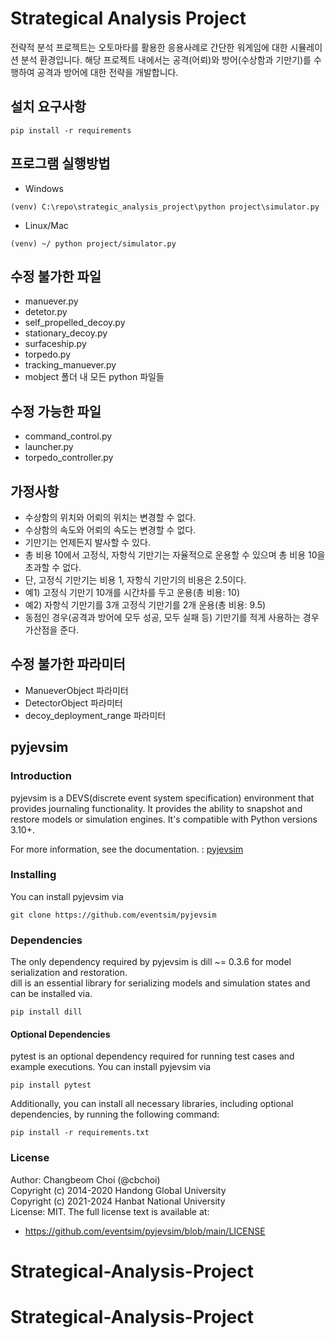 # Strategical Analysis Project

전략적 분석 프로젝트는 오토마타를 활용한 응용사례로 간단한 워게임에 대한 시뮬레이션 분석 환경입니다.
해당 프로젝트 내에서는 공격(어뢰)와 방어(수상함과 기만기)를 수행하여 공격과 방어에 대한 전략을 개발합니다.

## 설치 요구사항

```
pip install -r requirements
```

## 프로그램 실행방법

- Windows

```
(venv) C:\repo\strategic_analysis_project\python project\simulator.py
```

- Linux/Mac

```
(venv) ~/ python project/simulator.py
```

## 수정 불가한 파일

- manuever.py
- detetor.py
- self_propelled_decoy.py
- stationary_decoy.py
- surfaceship.py
- torpedo.py
- tracking_manuever.py
- mobject 폴더 내 모든 python 파일들

## 수정 가능한 파일

- command_control.py
- launcher.py
- torpedo_controller.py

## 가정사항

- 수상함의 위치와 어뢰의 위치는 변경할 수 없다.
- 수상함의 속도와 어뢰의 속도는 변경할 수 없다.
- 기만기는 언제든지 발사할 수 있다.
- 총 비용 10에서 고정식, 자항식 기만기는 자율적으로 운용할 수 있으며 총 비용 10을 초과할 수 없다.
- 단, 고정식 기만기는 비용 1, 자항식 기만기의 비용은 2.5이다.
- 예1) 고정식 기만기 10개를 시간차를 두고 운용(총 비용: 10)
- 예2) 자항식 기만기를 3개 고정식 기만기를 2개 운용(총 비용: 9.5)
- 동점인 경우(공격과 방어에 모두 성공, 모두 실패 등) 기만기를 적게 사용하는 경우 가산점을 준다.

## 수정 불가한 파라미터

- ManueverObject 파라미터
- DetectorObject 파라미터
- decoy_deployment_range 파라미터

## pyjevsim

### Introduction

pyjevsim is a DEVS(discrete event system specification) environment that provides journaling functionality.
It provides the ability to snapshot and restore models or simulation engines.
It's compatible with Python versions 3.10+.

For more information, see the documentation. : [pyjevsim](https://pyjevsim.readthedocs.io/en/main/)

### Installing

You can install pyjevsim via

```
git clone https://github.com/eventsim/pyjevsim
```

### Dependencies

The only dependency required by pyjevsim is dill ~= 0.3.6 for model serialization and restoration.  
dill is an essential library for serializing models and simulation states and can be installed via.

```
pip install dill
```

#### Optional Dependencies

pytest is an optional dependency required for running test cases and example executions.
You can install pyjevsim via

```
pip install pytest
```

Additionally, you can install all necessary libraries, including optional dependencies, by running the following command:

```
pip install -r requirements.txt
```

### License

Author: Changbeom Choi (@cbchoi)  
Copyright (c) 2014-2020 Handong Global University  
Copyright (c) 2021-2024 Hanbat National University  
License: MIT. The full license text is available at:

- https://github.com/eventsim/pyjevsim/blob/main/LICENSE
# Strategical-Analysis-Project
# Strategical-Analysis-Project
